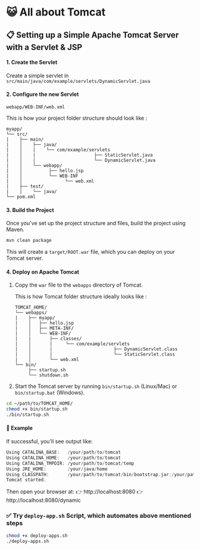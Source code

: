 # :smiley_cat: All about Tomcat

## :clipboard: Setting up a Simple Apache Tomcat Server with a Servlet & JSP

#### 1. Create the Servlet
Create a simple servlet in `src/main/java/com/example/servlets/DynamicServlet.java`

#### 2. Configure the new Servlet 
`webapp/WEB-INF/web.xml`

This is how your project folder structure should look like :

```pgsql
myapp/
└── src/
|    ├── main/
|    │    ├── java/
|    │    |    └── com/example/servlets
|    │    |                      ├── StaticServlet.java
|    │    |                      └── DynamicServlet.java
|    │    └── webapp/
|    │          ├── hello.jsp
|    │          └── WEB-INF
|    │                └── web.xml
|    ├── test/
|    │    └── java/
└── pom.xml
```

#### 3. Build the Project

Once you've set up the project structure and files, build the project using Maven.

```bash
mvn clean package
```

This will create a `target/ROOT.war` file, which you can deploy on your Tomcat server.

#### 4. Deploy on Apache Tomcat

1. Copy the `war` file to the `webapps` directory of Tomcat.
   
    This is how Tomcat folder structure ideally looks like :

    ```pgsql
    TOMCAT_HOME/
    └── webapps/
    |    ├── myapp/
    |    │   ├── hello.jsp
    |    │   ├── META-INF/
    |    │   └── WEB-INF/
    |    |       ├── classes/
    |    │       |     └── com/example/servlets
    |    │       |                       ├── DynamicServlet.class
    |    │       |                       └── StaticServlet.class
    |    │       └── web.xml
    └── bin/
         ├── startup.sh
         └── shutdown.sh
    ```
2. Start the Tomcat server by running `bin/startup.sh` (Linux/Mac) or `bin/startup.bat` (Windows).

```bash
cd ~/path/to/TOMCAT_HOME/
chmod +x bin/startup.sh
./bin/startup.sh
```

#### 📌 Example

If successful, you'll see output like:

```swift
Using CATALINA_BASE:   /your/path/to/tomcat
Using CATALINA_HOME:   /your/path/to/tomcat
Using CATALINA_TMPDIR: /your/path/to/tomcat/temp
Using JRE_HOME:        /your/java/home
Using CLASSPATH:       /your/path/to/tomcat/bin/bootstrap.jar:/your/path/to/tomcat/bin/tomcat-juli.jar
Tomcat started.
```

Then open your browser at:
👉 http://localhost:8080
👉 http://localhost:8080/dynamic


### :white_check_mark: Try `deploy-app.sh` Script, which automates above mentioned steps

```bash
chmod +x deploy-apps.sh
./deploy-apps.sh
```